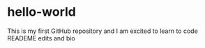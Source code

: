 # hello-world
This is my first GitHub repository and I am excited to learn to code
READEME edits and bio
